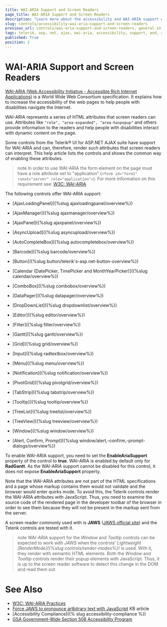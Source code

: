 ```yaml
---
title: WAI-ARIA Support and Screen Readers
page_title: WAI-ARIA Support and Screen Readers
description: "Learn more about the accessibility and WAI-ARIA support offered by Telerik ASP.NET AJAX and supported screen readers."
slug: controls/accessibility-wai-aria-support-and-screen-readers
previous_url: controls/wai-aria-support-and-screen-readers, general-information/wai-aria-support-and-screen-readers
tags: telerik, asp, net, ajax, wai-aria, accessibility, support, and, screen, readers
published: True
position: 2
---
```


# WAI-ARIA Support and Screen Readers

[WAI-ARIA (Web Accessibility Initiative - Accessible Rich Internet Applications)](https://www.w3.org/WAI/PF/aria-practices/) is a World Wide Web Consortium specification. It explains how to increase the accessibility of the web pages to help people with disabilities navigate the Internet.

WAI-ARIA represents a series of HTML attributes that screen readers can use. Attributes like `"role", "area-expanded", "area-haspopup"` and others provide information to the readers and help people with disabilities interact with dynamic content on the page.

Some controls from the Telerik® UI for ASP.NET AJAX suite have support for WAI-ARIA and can, therefore, render such attributes that screen readers can interpret. This help article lists the controls and shows the common way of enabling these attributes.

>note In order to use WAI-ARIA the form element on the page must have a role attribute set to "application" (`<form id="form1" runat="server" role="application">`). For more information on this requirement see: [W3C: WAI-ARIA](https://www.w3.org/TR/wai-aria/roles#application)
>

The following controls offer WAI-ARIA support:

* [AjaxLoadingPanel]({%slug ajaxloadingpanel/overview%})

* [AjaxManager]({%slug ajaxmanager/overview%})

* [AjaxPanel]({%slug ajaxpanel/overview%})

* [AsyncUpload]({%slug asyncupload/overview%})

* [AutoCompleteBox]({%slug autocompletebox/overview%})

* [Barcode]({%slug barcode/overview%})

* [Button]({%slug button/telerik's-asp.net-button-overview%})

* [Calendar (DatePicker, TimePicker and MonthYearPicker)]({%slug calendar/overview%})

* [ComboBox]({%slug combobox/overview%})

* [DataPager]({%slug datapager/overview%})

* [DropDownList]({%slug dropdownlist/overview%})

* [Editor]({%slug editor/overview%})

* [Filter]({%slug filter/overview%})

* [Gantt]({%slug gantt/overview%})

* [Grid]({%slug grid/overview%})

* [Input]({%slug radtextbox/overview%})

* [Menu]({%slug menu/overview%})

* [Notification]({%slug notification/overview%})

* [PivotGrid]({%slug pivotgrid/overview%})

* [TabStrip]({%slug tabstrip/overview%})

* [Tooltip]({%slug tooltip/overview%})

* [TreeList]({%slug treelist/overview%})

* [TreeView]({%slug treeview/overview%})

* [Window]({%slug window/overview%})

* [Alert, Confirm, Prompt]({%slug window/alert,-confirm,-prompt-dialogs/overview%})


To enable WAI-ARIA support, you need to set the **EnableAriaSupport** property of the control to **true**. WAI-ARIA is enabled by default only for **RadGantt**. As the WAI-ARIA support cannot be disabled for this control, it does not expose **EnableAriaSupport** property.

Note that the WAI-ARIA attributes are not part of the HTML specifications and a page whose markup contains them would not validate and the browser would enter quirks mode. To avoid this, the Telerik controls render the WAI-ARIA attributes with JavaScript. Thus, you need to examine the source code of the rendered page in the developer toolbar of the browser in order to see them because they will not be present in the markup sent from the server.

A screen reader commonly used with is **JAWS** ([JAWS official site](http://www.freedomscientific.com/products/fs/jaws-product-page.asp	)) and the Telerik controls are tested with it.

>note WAI-ARIA support for the *Window* and *Tooltip* controls can be expected to work with *JAWS* when the controls' *Lightweight [RenderMode]({%slug controls/render-modes%})* is used. With it, they render with semantic HTML elements.
>Both the *Window* and *Tooltip* controls render their popup elements with JavaScript. Thus, it is up to the screen reader software to	detect this change in the DOM and read them out.
>


# See Also

 * [W3C: WAI-ARIA Practices](https://www.w3.org/WAI/PF/aria-practices/)
 * [Force JAWS to pronounce artbitrary text with JavaScript](https://www.telerik.com/support/kb/aspnet-ajax/details/force-jaws-to-pronounce-artbitrary-text-with-javascript) KB article
 * [Accessibility Compliance]({% slug accessibility-compliance %})
 * [GSA Government-Wide Section 508 Accessibility Program](https://www.access-board.gov/law/ra.html#section-508-federal-electronic-and-information-technology)


    